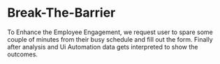 # Break-The-Barrier

To Enhance the Employee Engagement, we request user to spare some couple of minutes from their busy schedule and fill out the form.
Finally after analysis and Ui Automation data gets interpreted to show the outcomes.
